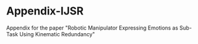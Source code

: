 # Appendix-IJSR
Appendix for the paper "Robotic Manipulator Expressing Emotions as Sub-Task Using Kinematic Redundancy"

